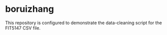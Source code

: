 # boruizhang
This repository is configured to demonstrate the data-cleaning script for the FIT5147 CSV file.
